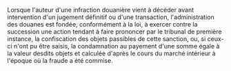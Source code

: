 Lorsque l'auteur d'une infraction douanière vient à
décéder avant intervention d'un jugement définitif ou d'une transaction,
l'administration des douanes est fondée, conformément à la loi, à
exercer contre la succession une action tendant à faire prononcer par le
tribunal de première instance, la confiscation des objets passibles de
cette sanction, ou, si ceux-ci n'ont pu être saisis, la condamnation au
payement d'une somme égale à la valeur desdits objets et calculée
d'après le cours du marché intérieur à l'époque où la fraude a été
commise.